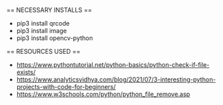 == NECESSARY INSTALLS ==
- pip3 install qrcode
- pip3 install image
- pip3 install opencv-python

== RESOURCES USED ==
- https://www.pythontutorial.net/python-basics/python-check-if-file-exists/
- https://www.analyticsvidhya.com/blog/2021/07/3-interesting-python-projects-with-code-for-beginners/
- https://www.w3schools.com/python/python_file_remove.asp
